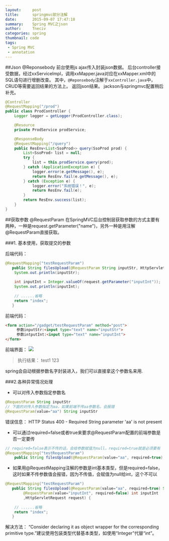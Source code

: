 ```yaml
---
layout:     post
title:      springmvc部分注解
date:       2015-09-07 17:47:18
summary:    Spring MVC之json
author:     Tneciv
categories: spring
thumbnail: code
tags:
 - Spring MVC
 - annotation
---
```


##Json @Reponsebody
前台使用js ajax传入封装json数据。
后台controller接受数据，经过xxServiceImpl，调用xxMapper.java对应在xxMapper.xml中的SQL语句进行增删改查。
其中，``@Reponsebody``注解于``xxController.java``中，CRUD等需要返回结果的方法上。
返回json结果。
jackson与springmvc配置稍后补充。

````java
@Controller
@RequestMapping("/prod")
public class ProdController {
	Logger logger = getLogger(ProdController.class);

	@Resource
	private ProdService prodService;

	@ResponseBody
	@RequestMapping("/query")
	public ResEnv<List<SsoProd>> query(SsoProd prod) {
		List<SsoProd> list = null;
		try {
			list = this.prodService.query(prod);
		} catch (ApplicationException e) {
			logger.error(e.getMessage(), e);
			return ResEnv.fail(e.getMessage(), e);
		} catch (Exception e) {
			logger.error("系统错误！", e);
			return ResEnv.fail(e);
		}
		return ResEnv.success(list);
	}
}
````


##获取参数 @RequestParam
在SpringMVC后台控制层获取参数的方式主要有两种，一种是request.getParameter("name")，另外一种是用注解@RequestParam直接获取。

###1. 基本使用，获取提交的参数 

后端代码：

````java
@RequestMapping("testRequestParam")    
   public String filesUpload(@RequestParam String inputStr, HttpServletRequest request) {    
    System.out.println(inputStr);  
      
    int inputInt = Integer.valueOf(request.getParameter("inputInt"));  
    System.out.println(inputInt);  
      
    // ......省略  
    return "index";  
   } 
````

前端代码：

````html
<form action="/gadget/testRequestParam" method="post">    
     参数inputStr:<input type="text" name="inputStr">    
     参数intputInt:<input type="text" name="inputInt">    
</form>  
````

前端界面： 
![](http://i.imgur.com/6OF19cf.png)

> 执行结果： 
	test1 
	123 

spring会自动根据参数名字封装进入，我们可以直接拿这个参数名来用.

###2.各种异常情况处理 
* 可以对传入参数指定参数名 

````java
@RequestParam String inputStr  
// 下面的对传入参数指定为aa，如果前端不传aa参数名，会报错  
@RequestParam(value="aa") String inputStr  
````

错误信息： 
HTTP Status 400 - Required String parameter 'aa' is not present 

* 可以通过required=false或者true来要求@RequestParam配置的前端参数是否一定要传 

````java
// required=false表示不传的话，会给参数赋值为null，required=true就是必须要有  
@RequestMapping("testRequestParam")    
    public String filesUpload(@RequestParam(value="aa", required=true) String inputStr, HttpServletRequest request)  
````

* 如果用@RequestMapping注解的参数是int基本类型，但是required=false，这时如果不传参数值会报错，因为不传值，会赋值为null给int，这个不可以 

````java
@RequestMapping("testRequestParam")    
   public String filesUpload(@RequestParam(value="aa", required=true) String inputStr,   
        @RequestParam(value="inputInt", required=false) int inputInt  
        ,HttpServletRequest request) {    
      
    // ......省略  
    return "index";  
   }  
````

解决方法： 
    “Consider declaring it as object wrapper for the corresponding primitive type.”建议使用包装类型代替基本类型，如使用“Integer”代替“int”。
